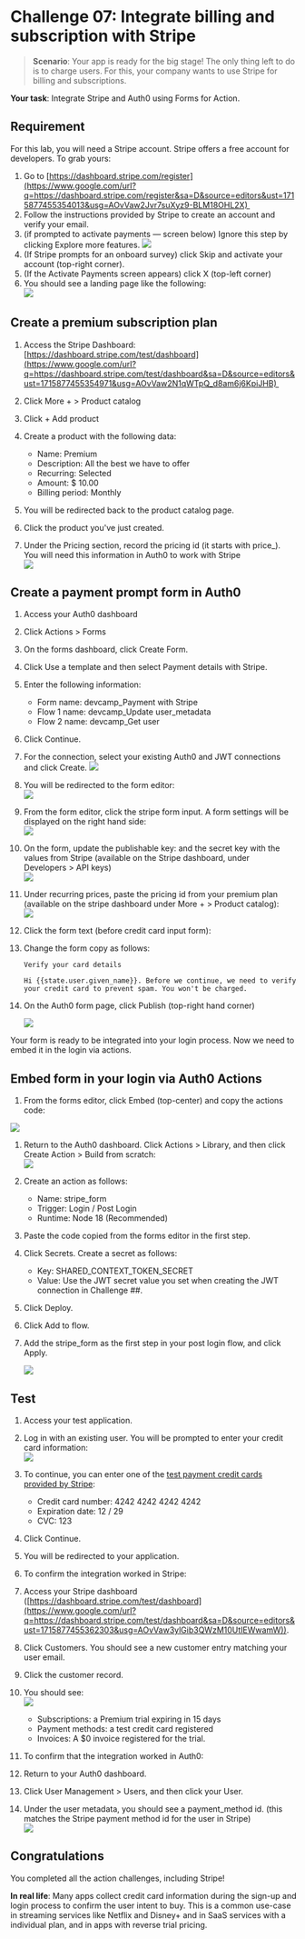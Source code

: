 # Challenge 07: Integrate billing and subscription with Stripe

> **Scenario**: Your app is ready for the big stage! The only thing left to do is to charge users. For this, your company wants to use Stripe for billing and subscriptions.

**Your task**: Integrate Stripe and Auth0 using Forms for Action.

## Requirement

For this lab, you will need a Stripe account. Stripe offers a free account for developers. To grab yours:

1. Go to [https://dashboard.stripe.com/register](https://www.google.com/url?q=https://dashboard.stripe.com/register&sa=D&source=editors&ust=1715877455354013&usg=AOvVaw2Jvr7suXyz9-BLM18OHL2X) 
1. Follow the instructions provided by Stripe to create an account and verify your email.
1. (if prompted to activate payments — screen below) Ignore this step by clicking Explore more features.
    ![](images/image54.png)
1. (If Stripe prompts for an onboard survey) click Skip and activate your account (top-right corner).
1. (If the Activate Payments screen appears) click X (top-left corner)
1. You should see a landing page like the following:  
    ![](images/image7.png)

## Create a premium subscription plan

1. Access the Stripe Dashboard: [https://dashboard.stripe.com/test/dashboard](https://www.google.com/url?q=https://dashboard.stripe.com/test/dashboard&sa=D&source=editors&ust=1715877455354971&usg=AOvVaw2N1qWTpQ_d8am6j6KpiJHB) 
1. Click More + > Product catalog
1. Click \+ Add product
1. Create a product with the following data:

    - Name: Premium
    - Description: All the best we have to offer
    - Recurring: Selected
    - Amount: $ 10.00
    - Billing period: Monthly

1. You will be redirected back to the product catalog page.
1. Click the product you've just created.
1. Under the Pricing section, record the pricing id (it starts with price_). You will need this information in Auth0 to work with Stripe  
    ![](images/image9.png)

## Create a payment prompt form in Auth0

1. Access your Auth0 dashboard
1. Click Actions > Forms
1. On the forms dashboard, click Create Form.
1. Click Use a template and then select Payment details with Stripe.
1. Enter the following information:

    - Form name: devcamp_Payment with Stripe
    - Flow 1 name: devcamp_Update user_metadata
    - Flow 2 name: devcamp_Get user

1. Click Continue.
1. For the connection, select your existing Auth0 and JWT connections and click Create.
    ![](images/image28.png)
1. You will be redirected to the form editor:  
    ![](images/image4.png)
1. From the form editor, click the stripe form input. A form settings will be displayed on the right hand side:  
    ![](images/image1.png)
1. On the form, update the publishable key: and the secret key with the values from Stripe (available on the Stripe dashboard, under Developers > API keys)  
    ![](images/image36.png)
1. Under recurring prices, paste the pricing id from your premium plan (available on the stripe dashboard under More + > Product catalog):  
    ![](images/image46.png)
1. Click the form text (before credit card input form):

1. Change the form copy as follows:

    ```
    Verify your card details

    Hi {{state.user.given_name}}. Before we continue, we need to verify your credit card to prevent spam. You won't be charged.
    ```

1. On the Auth0 form page, click Publish (top-right hand corner)

    ![](images/image30.png)

Your form is ready to be integrated into your login process. Now we need to embed it in the login via actions.

## Embed form in your login via Auth0 Actions

1. From the forms editor, click Embed (top-center) and copy the actions code:

![](images/image6.png)

1. Return to the Auth0 dashboard. Click Actions > Library, and then click Create Action > Build from scratch:  
    ![](images/image18.png)
1. Create an action as follows:

    - Name: stripe_form
    - Trigger: Login / Post Login
    - Runtime: Node 18 (Recommended)

1. Paste the code copied from the forms editor in the first step.
1. Click Secrets. Create a secret as follows:

    - Key: SHARED_CONTEXT_TOKEN_SECRET
    - Value: Use the JWT secret value you set when creating the JWT connection in Challenge ##.

1. Click Deploy.
1. Click Add to flow.
1. Add the stripe_form as the first step in your post login flow, and click Apply.

    ![](images/image14.png)

## Test

1. Access your test application.
1. Log in with an existing user. You will be prompted to enter your credit card information:  
    ![](images/image17.png)
1. To continue, you can enter one of the [test payment credit cards provided by Stripe](https://www.google.com/url?q=https://docs.stripe.com/testing&sa=D&source=editors&ust=1715877455361249&usg=AOvVaw2UdRQZbfbwmG7AW39hAbC6):

    - Credit card number: 4242 4242 4242 4242
    - Expiration date: 12 / 29
    - CVC: 123

1. Click Continue.
1. You will be redirected to your application.
1. To confirm the integration worked in Stripe:

1. Access your Stripe dashboard ([https://dashboard.stripe.com/test/dashboard](https://www.google.com/url?q=https://dashboard.stripe.com/test/dashboard&sa=D&source=editors&ust=1715877455362303&usg=AOvVaw3ylGib3QWzM10UtIEWwamW)).
1. Click Customers. You should see a new customer entry matching your user email.
1. Click the customer record.
1. You should see:  
    ![](images/image29.png)

    - Subscriptions: a Premium trial expiring in 15 days
    - Payment methods: a test credit card registered
    - Invoices: A $0 invoice registered for the trial.

1. To confirm that the integration worked in Auth0:

1. Return to your Auth0 dashboard.
1. Click User Management > Users, and then click your User.
1. Under the user metadata, you should see a payment_method id. (this matches the Stripe payment method id for the user in Stripe)  
    ![](images/image25.png)

## Congratulations

You completed all the action challenges, including Stripe!

**In real life**: Many apps collect credit card information during the sign-up and login process to confirm the user intent to buy. This is a common use-case in streaming services like Netflix and Disney+ and in SaaS services with a individual plan, and in apps with reverse trial pricing.